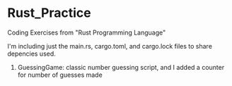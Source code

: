 # Rust_Practice
Coding Exercises from "Rust Programming Language"

I'm including just the main.rs, cargo.toml, and cargo.lock files to share depencies used.

1)  GuessingGame:  classic number guessing script, and I added a counter for number of guesses made

